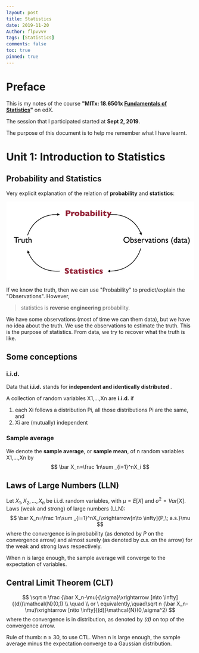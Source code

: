 ```yaml
---
layout: post
title: Statistics
date: 2019-11-20
Author: flpvvvv
tags: [Statistics]
comments: false
toc: true
pinned: true
---
```

# Preface
This is my notes of the course **"MITx:  18.6501x [Fundamentals of Statistics](https://courses.edx.org/courses/course-v1:MITx+18.6501x+3T2019/course/)"** on edX.

The session that I participated started at **Sept 2, 2019**. 

The purpose of this document is to help me remember what I have learnt.

# Unit 1: Introduction to Statistics

## Probability and Statistics
Very explicit explanation of the relation of **probability** and **statistics**:

![probability and statistics](/images/probability%20and%20statistics.png)

If we know the truth, then we can use "Probability" to predict/explain the "Observations". However, 
> statistics is **reverse engineering** probability. 

We have some observations (most of time we can them data), but we have no idea about the truth. We use the observations to estimate the truth. This is the purpose of statistics. From data, we try to recover what the truth is like.

## Some conceptions
### i.i.d. 
Data  that  **i.i.d.**  stands for  **independent and identically distributed**  .

A collection of random variables  X1,…,Xn  are  **i.i.d.**  if
1.  each  Xi  follows a distribution  Pi, all those distributions  Pi  are the same, and
2.  Xi  are (mutually) independent

### Sample average
We denote the **sample average**, or **sample mean**, of n random variables  X1,…,Xn  by
$$
\bar X_n=\frac 1n\sum _{i=1}^nX_i
$$

## Laws of Large Numbers (LLN)
Let $X_1,X_2,…,X_n$ be i.i.d. random variables, with $\mu=E[X]$ and $σ^2=Var[X]$.
Laws (weak and strong) of large numbers (LLN):
$$
\bar X_n=\frac 1n\sum _{i=1}^nX_i\xrightarrow[n\to \infty]{P,\; a.s.}\mu
$$
where the convergence is in probability (as denoted by *P* on the convergence arrow) and almost surely (as denoted by *a.s.* on the arrow) for the weak and strong laws respectively.

When n is large enough, the sample average will converge to the expectation of variables.

## Central Limit Theorem (CLT)
$$
\sqrt n \frac {\bar X_n-\mu}{\sigma}\xrightarrow [n\to \infty]{(d)}\mathcal{N}(0,1) \\
\quad \\
or \ equivalently,\quad\sqrt n (\bar X_n-\mu)\xrightarrow [n\to \infty]{(d)}\mathcal{N}(0,\sigma^2)
$$
where the convergence is in distribution, as denoted by *(d)* on top of the convergence arrow.

Rule of thumb: n $\geq$ 30, to use CTL. When n is large enough, the sample average minus the expectation converge to a Gaussian distribution.  
